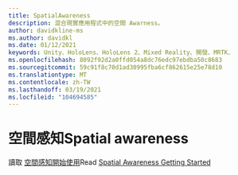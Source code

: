 ```yaml
---
title: SpatialAwareness
description: 混合現實應用程式中的空間 Awarness。
author: davidkline-ms
ms.author: davidkl
ms.date: 01/12/2021
keywords: Unity、HoloLens、HoloLens 2、Mixed Reality、開發、MRTK、
ms.openlocfilehash: 8092f92d2a0ffd054a8dc76edc97ebdba50c8683
ms.sourcegitcommit: 59c91f8c70d1ad30995fba6cf862615e25e78d10
ms.translationtype: MT
ms.contentlocale: zh-TW
ms.lasthandoff: 03/19/2021
ms.locfileid: "104694585"
---
```

# <a name="spatial-awareness"></a><span data-ttu-id="63fd5-104">空間感知</span><span class="sxs-lookup"><span data-stu-id="63fd5-104">Spatial awareness</span></span>

<span data-ttu-id="63fd5-105">讀取 [空間感知開始使用](../features/spatial-awareness/SpatialAwarenessGettingStarted.md)</span><span class="sxs-lookup"><span data-stu-id="63fd5-105">Read [Spatial Awareness Getting Started](../features/spatial-awareness/SpatialAwarenessGettingStarted.md)</span></span>
